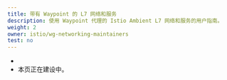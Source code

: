```yaml
---
title: 带有 Waypoint 的 L7 网络和服务
description: 使用 Waypoint 代理的 Istio Ambient L7 网络和服务的用户指南。
weight: 2
owner: istio/wg-networking-maintainers
test: no
---
```

-
- 本页正在建设中。
